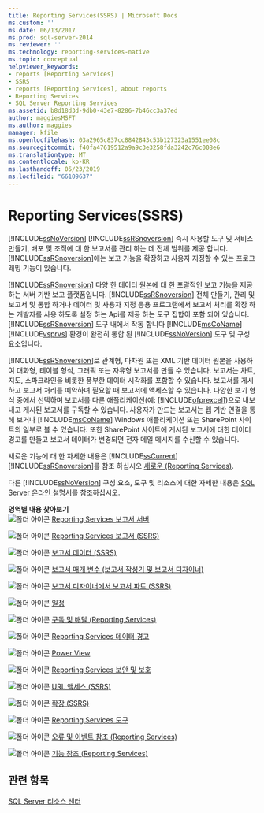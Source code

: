 ```yaml
---
title: Reporting Services(SSRS) | Microsoft Docs
ms.custom: ''
ms.date: 06/13/2017
ms.prod: sql-server-2014
ms.reviewer: ''
ms.technology: reporting-services-native
ms.topic: conceptual
helpviewer_keywords:
- reports [Reporting Services]
- SSRS
- reports [Reporting Services], about reports
- Reporting Services
- SQL Server Reporting Services
ms.assetid: b8d18d3d-9db0-43e7-8286-7b46cc3a37ed
author: maggiesMSFT
ms.author: maggies
manager: kfile
ms.openlocfilehash: 03a2965c837cc8842843c53b127323a1551ee08c
ms.sourcegitcommit: f40fa47619512a9a9c3e3258fda3242c76c008e6
ms.translationtype: MT
ms.contentlocale: ko-KR
ms.lasthandoff: 05/23/2019
ms.locfileid: "66109637"
---
```

# <a name="reporting-services-ssrs"></a>Reporting Services(SSRS)
  [!INCLUDE[ssNoVersion](../includes/ssnoversion-md.md)] [!INCLUDE[ssRSnoversion](../includes/ssrsnoversion-md.md)] 즉시 사용할 도구 및 서비스 만들기, 배포 및 조직에 대 한 보고서를 관리 하는 데 전체 범위를 제공 합니다. [!INCLUDE[ssRSnoversion](../includes/ssrsnoversion-md.md)]에는 보고 기능을 확장하고 사용자 지정할 수 있는 프로그래밍 기능이 있습니다.  
  
 [!INCLUDE[ssRSnoversion](../includes/ssrsnoversion-md.md)] 다양 한 데이터 원본에 대 한 포괄적인 보고 기능을 제공 하는 서버 기반 보고 플랫폼입니다. [!INCLUDE[ssRSnoversion](../includes/ssrsnoversion-md.md)] 전체 만들기, 관리 및 보고서 및 통합 하거나 데이터 및 사용자 지정 응용 프로그램에서 보고서 처리를 확장 하는 개발자를 사용 하도록 설정 하는 Api를 제공 하는 도구 집합이 포함 되어 있습니다. [!INCLUDE[ssRSnoversion](../includes/ssrsnoversion-md.md)] 도구 내에서 작동 합니다 [!INCLUDE[msCoName](../includes/msconame-md.md)] [!INCLUDE[vsprvs](../includes/vsprvs-md.md)] 환경이 완전히 통합 된 [!INCLUDE[ssNoVersion](../includes/ssnoversion-md.md)] 도구 및 구성 요소입니다.  
  
 [!INCLUDE[ssRSnoversion](../includes/ssrsnoversion-md.md)]로 관계형, 다차원 또는 XML 기반 데이터 원본을 사용하여 대화형, 테이블 형식, 그래픽 또는 자유형 보고서를 만들 수 있습니다. 보고서는 차트, 지도, 스파크라인을 비롯한 풍부한 데이터 시각화를 포함할 수 있습니다. 보고서를 게시하고 보고서 처리를 예약하며 필요할 때 보고서에 액세스할 수 있습니다. 다양한 보기 형식 중에서 선택하며 보고서를 다른 애플리케이션(예: [!INCLUDE[ofprexcel](../includes/ofprexcel-md.md)])으로 내보내고 게시된 보고서를 구독할 수 있습니다. 사용자가 만드는 보고서는 웹 기반 연결을 통해 보거나 [!INCLUDE[msCoName](../includes/msconame-md.md)] Windows 애플리케이션 또는 SharePoint 사이트의 일부로 볼 수 있습니다. 또한 SharePoint 사이트에 게시된 보고서에 대한 데이터 경고를 만들고 보고서 데이터가 변경되면 전자 메일 메시지를 수신할 수 있습니다.  
  
 새로운 기능에 대 한 자세한 내용은 [!INCLUDE[ssCurrent](../includes/sscurrent-md.md)] [!INCLUDE[ssRSnoversion](../includes/ssrsnoversion-md.md)]를 참조 하십시오 [새로운 &#40;Reporting Services&#41;](../../2014/reporting-services/what-s-new-reporting-services.md).  
  
 다른 [!INCLUDE[ssNoVersion](../includes/ssnoversion-md.md)] 구성 요소, 도구 및 리소스에 대한 자세한 내용은 [SQL Server 온라인 설명서](../2014-toc/books-online-for-sql-server-2014.md)를 참조하십시오.  
  
 **영역별 내용 찾아보기**  
 ![폴더 아이콘](media/hlp-16folder.gif "폴더 아이콘") [Reporting Services 보고서 서버](../../2014/reporting-services/reporting-services-report-server.md)  
  
 ![폴더 아이콘](media/hlp-16folder.gif "폴더 아이콘") [Reporting Services 보고서 &#40;SSRS&#41;](reports/reporting-services-reports-ssrs.md)  
  
 ![폴더 아이콘](media/hlp-16folder.gif "폴더 아이콘") [보고서 데이터 &#40;SSRS&#41;](report-data/report-data-ssrs.md)  
  
 ![폴더 아이콘](media/hlp-16folder.gif "폴더 아이콘") [보고서 매개 변수 &#40;보고서 작성기 및 보고서 디자이너&#41;](report-design/report-parameters-report-builder-and-report-designer.md)  
  
 ![폴더 아이콘](media/hlp-16folder.gif "폴더 아이콘") [보고서 디자이너에서 보고서 파트 &#40;SSRS&#41;](report-design/report-parts-in-report-designer-ssrs.md)  
  
 ![폴더 아이콘](media/hlp-16folder.gif "폴더 아이콘") [일정](subscriptions/schedules.md)  
  
 ![폴더 아이콘](media/hlp-16folder.gif "폴더 아이콘") [구독 및 배달 &#40;Reporting Services&#41;](subscriptions/subscriptions-and-delivery-reporting-services.md)  
  
 ![폴더 아이콘](media/hlp-16folder.gif "폴더 아이콘") [Reporting Services 데이터 경고](../ssms/agent/alerts.md)  
  
 ![폴더 아이콘](media/hlp-16folder.gif "폴더 아이콘") [Power View](http://office.microsoft.com/excel-help/power-view-explore-visualize-and-present-your-data-HA102835634.aspx)  
  
 ![폴더 아이콘](media/hlp-16folder.gif "폴더 아이콘") [Reporting Services 보안 및 보호](security/reporting-services-security-and-protection.md)  
  
 ![폴더 아이콘](media/hlp-16folder.gif "폴더 아이콘") [URL 액세스 &#40;SSRS&#41;](url-access-ssrs.md)  
  
 ![폴더 아이콘](media/hlp-16folder.gif "폴더 아이콘") [확장 &#40;SSRS&#41;](extensions-ssrs.md)  
  
 ![폴더 아이콘](media/hlp-16folder.gif "폴더 아이콘") [Reporting Services 도구](tools/reporting-services-tools.md)  
  
 ![폴더 아이콘](media/hlp-16folder.gif "폴더 아이콘") [오류 및 이벤트 참조 &#40;Reporting Services&#41;](troubleshooting/errors-and-events-reference-reporting-services.md)  
  
 ![폴더 아이콘](media/hlp-16folder.gif "폴더 아이콘") [기능 참조 &#40;Reporting Services&#41;](feature-reference-reporting-services.md)  
  
## <a name="see-also"></a>관련 항목  
 [SQL Server 리소스 센터](https://go.microsoft.com/fwlink/?linkID=219676)  
  
  
